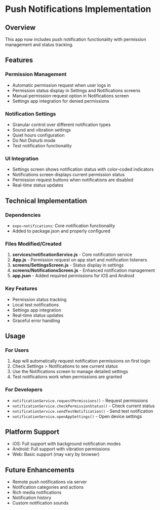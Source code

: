 # Push Notifications Implementation

## Overview
This app now includes push notification functionality with permission management and status tracking.

## Features

### Permission Management
- Automatic permission request when user logs in
- Permission status display in Settings and Notifications screens
- Manual permission request option in Notifications screen
- Settings app integration for denied permissions

### Notification Settings
- Granular control over different notification types
- Sound and vibration settings
- Quiet hours configuration
- Do Not Disturb mode
- Test notification functionality

### UI Integration
- Settings screen shows notification status with color-coded indicators
- Notifications screen displays current permission status
- Permission request buttons when notifications are disabled
- Real-time status updates

## Technical Implementation

### Dependencies
- `expo-notifications`: Core notification functionality
- Added to package.json and properly configured

### Files Modified/Created
1. **services/notificationService.js** - Core notification service
2. **App.js** - Permission request on app start and notification listeners
3. **screens/SettingsScreen.js** - Status display in settings
4. **screens/NotificationsScreen.js** - Enhanced notification management
5. **app.json** - Added required permissions for iOS and Android

### Key Features
- Permission status tracking
- Local test notifications
- Settings app integration
- Real-time status updates
- Graceful error handling

## Usage

### For Users
1. App will automatically request notification permissions on first login
2. Check Settings > Notifications to see current status
3. Use the Notifications screen to manage detailed settings
4. Test notifications work when permissions are granted

### For Developers
- `notificationService.requestPermissions()` - Request permissions
- `notificationService.checkPermissionStatus()` - Check current status
- `notificationService.sendTestNotification()` - Send test notification
- `notificationService.openAppSettings()` - Open device settings

## Platform Support
- iOS: Full support with background notification modes
- Android: Full support with vibration permissions
- Web: Basic support (may vary by browser)

## Future Enhancements
- Remote push notifications via server
- Notification categories and actions
- Rich media notifications
- Notification history
- Custom notification sounds 